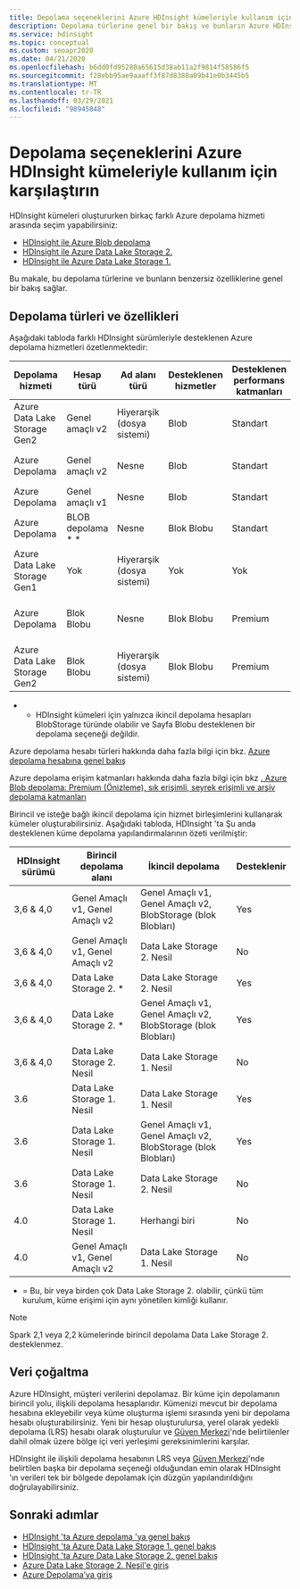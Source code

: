 ```yaml
---
title: Depolama seçeneklerini Azure HDInsight kümeleriyle kullanım için karşılaştırın
description: Depolama türlerine genel bir bakış ve bunların Azure HDInsight ile nasıl çalıştıkları hakkında bilgi sağlar.
ms.service: hdinsight
ms.topic: conceptual
ms.custom: seoapr2020
ms.date: 04/21/2020
ms.openlocfilehash: b6dd0fd95280a65615d38ab11a2f9814f58586f5
ms.sourcegitcommit: f28ebb95ae9aaaff3f87d8388a09b41e0b3445b5
ms.translationtype: MT
ms.contentlocale: tr-TR
ms.lasthandoff: 03/29/2021
ms.locfileid: "98945848"
---
```

# <a name="compare-storage-options-for-use-with-azure-hdinsight-clusters"></a>Depolama seçeneklerini Azure HDInsight kümeleriyle kullanım için karşılaştırın

HDInsight kümeleri oluştururken birkaç farklı Azure depolama hizmeti arasında seçim yapabilirsiniz:

* [HDInsight ile Azure Blob depolama](./overview-azure-storage.md)
* [HDInsight ile Azure Data Lake Storage 2.](./overview-data-lake-storage-gen2.md)
* [HDInsight ile Azure Data Lake Storage 1.](./overview-data-lake-storage-gen1.md)

Bu makale, bu depolama türlerine ve bunların benzersiz özelliklerine genel bir bakış sağlar.

## <a name="storage-types-and-features"></a>Depolama türleri ve özellikleri

Aşağıdaki tabloda farklı HDInsight sürümleriyle desteklenen Azure depolama hizmetleri özetlenmektedir:

| Depolama hizmeti | Hesap türü | Ad alanı türü | Desteklenen hizmetler | Desteklenen performans katmanları | Desteklenen erişim katmanları | HDInsight sürümü | Küme türü |
|---|---|---|---|---|---|---|---|
|Azure Data Lake Storage Gen2| Genel amaçlı v2 | Hiyerarşik (dosya sistemi) | Blob | Standart | Sık erişimli, seyrek erişimli Arşiv | 3.6 + | Spark 2,1 ve 2,2 dışında tümü|
|Azure Depolama| Genel amaçlı v2 | Nesne | Blob | Standart | Sık erişimli, seyrek erişimli Arşiv | 3.6 + | Tümü |
|Azure Depolama| Genel amaçlı v1 | Nesne | Blob | Standart | Yok | Tümü | Tümü |
|Azure Depolama| BLOB depolama * * | Nesne | Blok Blobu | Standart | Sık erişimli, seyrek erişimli Arşiv | Tümü | Tümü |
|Azure Data Lake Storage Gen1| Yok | Hiyerarşik (dosya sistemi) | Yok | Yok | Yok | yalnızca 3,6 | HBase dışında tümü |
|Azure Depolama| Blok Blobu| Nesne | Blok Blobu | Premium | Yok| 3.6 + | Yalnızca hızlandırılmış yazmaları olan HBase|
|Azure Data Lake Storage Gen2| Blok Blobu| Hiyerarşik (dosya sistemi) | Blok Blobu | Premium | Yok| 3.6 + | Yalnızca hızlandırılmış yazmaları olan HBase|

* * HDInsight kümeleri için yalnızca ikincil depolama hesapları BlobStorage türünde olabilir ve Sayfa Blobu desteklenen bir depolama seçeneği değildir.

Azure depolama hesabı türleri hakkında daha fazla bilgi için bkz. [Azure depolama hesabına genel bakış](../storage/common/storage-account-overview.md)

Azure depolama erişim katmanları hakkında daha fazla bilgi için bkz [. Azure Blob depolama: Premium (Önizleme), sık erişimli, seyrek erişimli ve arşiv depolama katmanları](../storage/blobs/storage-blob-storage-tiers.md)

Birincil ve isteğe bağlı ikincil depolama için hizmet birleşimlerini kullanarak kümeler oluşturabilirsiniz. Aşağıdaki tabloda, HDInsight 'ta Şu anda desteklenen küme depolama yapılandırmalarının özeti verilmiştir:

| HDInsight sürümü | Birincil depolama alanı | İkincil depolama | Desteklenir |
|---|---|---|---|
| 3,6 & 4,0 | Genel Amaçlı v1, Genel Amaçlı v2 | Genel Amaçlı v1, Genel Amaçlı v2, BlobStorage (blok Blobları) | Yes |
| 3,6 & 4,0 | Genel Amaçlı v1, Genel Amaçlı v2 | Data Lake Storage 2. Nesil | No |
| 3,6 & 4,0 | Data Lake Storage 2. * | Data Lake Storage 2. Nesil | Yes |
| 3,6 & 4,0 | Data Lake Storage 2. * | Genel Amaçlı v1, Genel Amaçlı v2, BlobStorage (blok Blobları) | Yes |
| 3,6 & 4,0 | Data Lake Storage 2. Nesil | Data Lake Storage 1. Nesil | No |
| 3.6 | Data Lake Storage 1. Nesil | Data Lake Storage 1. Nesil | Yes |
| 3.6 | Data Lake Storage 1. Nesil | Genel Amaçlı v1, Genel Amaçlı v2, BlobStorage (blok Blobları) | Yes |
| 3.6 | Data Lake Storage 1. Nesil | Data Lake Storage 2. Nesil | No |
| 4.0 | Data Lake Storage 1. Nesil | Herhangi biri | No |
| 4.0 | Genel Amaçlı v1, Genel Amaçlı v2 | Data Lake Storage 1. Nesil | No |

* = Bu, bir veya birden çok Data Lake Storage 2. olabilir, çünkü tüm kurulum, küme erişimi için aynı yönetilen kimliği kullanır.

> [!NOTE]
> Spark 2,1 veya 2,2 kümelerinde birincil depolama Data Lake Storage 2. desteklenmez.

## <a name="data-replication"></a>Veri çoğaltma

Azure HDInsight, müşteri verilerini depolamaz. Bir küme için depolamanın birincil yolu, ilişkili depolama hesaplarıdır. Kümenizi mevcut bir depolama hesabına ekleyebilir veya küme oluşturma işlemi sırasında yeni bir depolama hesabı oluşturabilirsiniz. Yeni bir hesap oluşturulursa, yerel olarak yedekli depolama (LRS) hesabı olarak oluşturulur ve [Güven Merkezi](https://azuredatacentermap.azurewebsites.net)'nde belirtilenler dahil olmak üzere bölge içi veri yerleşimi gereksinimlerini karşılar.

HDInsight ile ilişkili depolama hesabının LRS veya [Güven Merkezi](https://azuredatacentermap.azurewebsites.net)'nde belirtilen başka bir depolama seçeneği olduğundan emin olarak HDInsight 'ın verileri tek bir bölgede depolamak için düzgün yapılandırıldığını doğrulayabilirsiniz.
 
## <a name="next-steps"></a>Sonraki adımlar

* [HDInsight 'ta Azure depolama 'ya genel bakış](./overview-azure-storage.md)
* [HDInsight 'ta Azure Data Lake Storage 1. genel bakış](./overview-data-lake-storage-gen1.md)
* [HDInsight 'ta Azure Data Lake Storage 2. genel bakış](./overview-data-lake-storage-gen2.md)
* [Azure Data Lake Storage 2. Nesil'e giriş](../storage/blobs/data-lake-storage-introduction.md)
* [Azure Depolama’ya giriş](../storage/common/storage-introduction.md)
